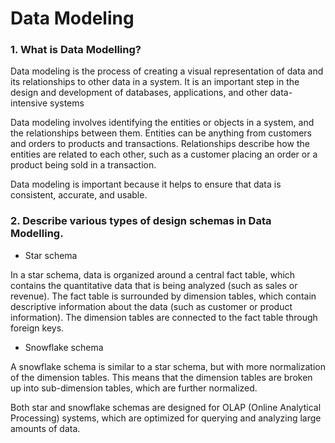 # Data Modeling

### 1. What is Data Modelling?

Data modeling is the process of creating a visual representation of data and its relationships to other data in a system. It is an important step in the design and development of databases, applications, and other data-intensive systems

Data modeling involves identifying the entities or objects in a system, and the relationships between them. Entities can be anything from customers and orders to products and transactions. Relationships describe how the entities are related to each other, such as a customer placing an order or a product being sold in a transaction.

Data modeling is important because it helps to ensure that data is consistent, accurate, and usable.

### 2. Describe various types of design schemas in Data Modelling.

- Star schema

In a star schema, data is organized around a central fact table, which contains the quantitative data that is being analyzed (such as sales or revenue). The fact table is surrounded by dimension tables, which contain descriptive information about the data (such as customer or product information). The dimension tables are connected to the fact table through foreign keys.

- Snowflake schema

A snowflake schema is similar to a star schema, but with more normalization of the dimension tables. This means that the dimension tables are broken up into sub-dimension tables, which are further normalized. 

Both star and snowflake schemas are designed for OLAP (Online Analytical Processing) systems, which are optimized for querying and analyzing large amounts of data. 